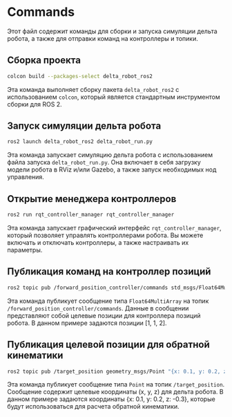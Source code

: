 # Commands

Этот файл содержит команды для сборки и запуска симуляции дельта робота, а также для отправки команд на контроллеры и топики.

## Сборка проекта

```bash
colcon build --packages-select delta_robot_ros2
```
Эта команда выполняет сборку пакета `delta_robot_ros2` с использованием `colcon`, который является стандартным инструментом сборки для ROS 2.

## Запуск симуляции дельта робота

```bash
ros2 launch delta_robot_ros2 delta_robot_run.py
```
Эта команда запускает симуляцию дельта робота с использованием файла запуска `delta_robot_run.py`. Она включает в себя загрузку модели робота в RViz и/или Gazebo, а также запуск необходимых нод управления.

## Открытие менеджера контроллеров

```bash
ros2 run rqt_controller_manager rqt_controller_manager
```
Эта команда запускает графический интерфейс `rqt_controller_manager`, который позволяет управлять контроллерами робота. Вы можете включать и отключать контроллеры, а также настраивать их параметры.

## Публикация команд на контроллер позиций

```bash
ros2 topic pub /forward_position_controller/commands std_msgs/Float64MultiArray "data: [1, 1, 2]"
```
Эта команда публикует сообщение типа `Float64MultiArray` на топик `/forward_position_controller/commands`. Данные в сообщении представляют собой целевые позиции для контроллера позиций робота. В данном примере задаются позиции [1, 1, 2].

## Публикация целевой позиции для обратной кинематики

```bash
ros2 topic pub /target_position geometry_msgs/Point "{x: 0.1, y: 0.2, z: -0.3}"
```
Эта команда публикует сообщение типа `Point` на топик `/target_position`. Сообщение содержит целевые координаты (x, y, z) для дельта робота. В данном примере задаются координаты {x: 0.1, y: 0.2, z: -0.3}, которые будут использоваться для расчета обратной кинематики.
